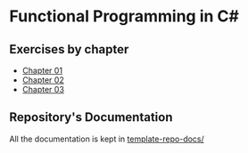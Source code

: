 # Functional Programming in C#

<!-- START doctoc generated TOC please keep comment here to allow auto update -->
<!-- END doctoc generated TOC please keep comment here to allow auto update -->

## Exercises by chapter

- [Chapter 01](docs/chapter-01.md)
- [Chapter 02](docs/chapter-02.md)
- [Chapter 03](docs/chapter-03.md)

## Repository's Documentation

All the documentation is kept in [template-repo-docs/](template-repo-docs/README.md)
